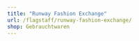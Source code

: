 ```yaml
---
title: "Runway Fashion Exchange"
url: /flagstaff/runway-fashion-exchange/
shop: Gebrauchtwaren
---
```


